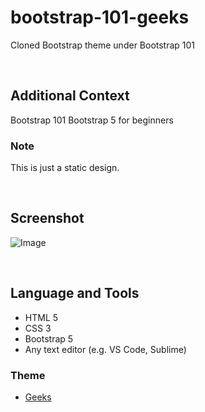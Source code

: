# bootstrap-101-geeks

Cloned Bootstrap theme under Bootstrap 101

<br>

## Additional Context

Bootstrap 101 Bootstrap 5 for beginners

### Note

This is just a static design.

<br>

## Screenshot

![Image](https://user-images.githubusercontent.com/84888155/160236473-043ecd8d-5e90-4951-8cb9-252e65aea602.PNG)

<br>

## Language and Tools

- HTML 5
- CSS 3
- Bootstrap 5
- Any text editor (e.g. VS Code, Sublime)

### Theme

- [Geeks](https://geeks-react.netlify.app/)
